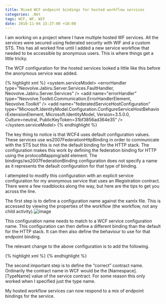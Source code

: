 ```yaml
---
title: Mixed WCF endpoint bindings for hosted workflow services
categories: .Net
tags: WCF, WF, WIF
date: 2010-11-04 15:37:00 +10:00
---
```


I am working on a project where I have multiple hosted WF services. All the services were secured using federated security with WIF and a custom STS. This has all worked fine until I added a new service workflow that needed to be accessible by anonymous users. This is where things get a little tricky.

The WCF configuration for the hosted services looked a little like this before the anonymous service was added.

<!--more-->

{% highlight xml %}
<system.serviceModel>
    <protocolMapping>
        <add scheme=&quot;http&quot;
                binding=&quot;ws2007FederationHttpBinding&quot; />
    </protocolMapping> 
    <bindings>
        <ws2007FederationHttpBinding>
            <binding>
                <security mode=&quot;TransportWithMessageCredential&quot;>
                    <message establishSecurityContext=&quot;false&quot;>
                        <issuerMetadata address=&quot;https://localhost/JabiruSts/Service.svc/mex&quot; />
                        <claimTypeRequirements>
                            <!--Following are the claims offered by STS 'https://localhost/JabiruSts/Service.svc'. Add or uncomment claims that you require by your application and then update the federation metadata of this application.-->
                            <add claimType=&quot;http://schemas.xmlsoap.org/ws/2005/05/identity/claims/name&quot;
                                    isOptional=&quot;true&quot; />
                            <add claimType=&quot;http://schemas.microsoft.com/ws/2008/06/identity/claims/role&quot;
                                    isOptional=&quot;true&quot; />
                        </claimTypeRequirements>
                    </message>
                </security>
            </binding>
        </ws2007FederationHttpBinding>
    </bindings>
    <behaviors>
        <serviceBehaviors>
            <behavior>
                <federatedServiceHostConfiguration />
                <!-- To avoid disclosing metadata information, set the value below to false and remove the metadata endpoint above before deployment -->
                <serviceMetadata httpGetEnabled=&quot;true&quot; />
                <!-- To receive exception details in faults for debugging purposes, set the value below to true.  Set to false before deployment to avoid disclosing exception information -->
                <serviceDebug includeExceptionDetailInFaults=&quot;true&quot; />
                <serviceCredentials>
                    <serviceCertificate findValue=&quot;DefaultApplicationCertificate&quot;
                                        storeLocation=&quot;LocalMachine&quot;
                                        storeName=&quot;My&quot;
                                        x509FindType=&quot;FindBySubjectName&quot; />
                </serviceCredentials>
                <errorHandler type=&quot;Neovolve.Jabiru.Server.Services.FaultHandler, Neovolve.Jabiru.Server.Services&quot; />
            </behavior>
        </serviceBehaviors>
    </behaviors>
    <extensions>
        <behaviorExtensions>
            <add name=&quot;errorHandler&quot;
                    type=&quot;Neovolve.Toolkit.Communication.ErrorHandlerElement, Neovolve.Toolkit&quot; />
            <add name=&quot;federatedServiceHostConfiguration&quot;
                    type=&quot;Microsoft.IdentityModel.Configuration.ConfigureServiceHostBehaviorExtensionElement, Microsoft.IdentityModel, Version=3.5.0.0, Culture=neutral, PublicKeyToken=31bf3856ad364e35&quot; />
        </behaviorExtensions>
    </extensions>
    <serviceHostingEnvironment multipleSiteBindingsEnabled=&quot;true&quot; />
</system.serviceModel>
{% endhighlight %}

The key thing to notice is that WCF4 uses default configuration values. These services use ws2007FederationHttpBinding in order to communicate with the STS but this is not the default binding for the HTTP stack. The configuration makes this work by defining the federation binding for HTTP using the protocolMapping/add element. The bindings/ws2007FederationBinding configuration does not specify a name as it represents the default configuration for that type of binding.

I attempted to modify this configuration with an explicit service configuration for my anonymous service that uses an IRegistration contract. There were a few roadblocks along the way, but here are the tips to get you across the line.

The first step is to define a configuration name against the xamlx file. This is accessed by viewing the properties of the workflow (the workflow, not any child activity).![image][0]

This configuration name needs to match to a WCF service configuration name. This configuration can then define a different binding than the default for the HTTP stack. It can then also define the behaviour to use for that endpoint binding.

The relevant change to the above configuration is to add the following.

{% highlight xml %}
<services>
    <service name=&quot;Neovolve.Jabiru.Server.Services.Registration&quot;>
        <endpoint binding=&quot;basicHttpBinding&quot;
            bindingConfiguration=&quot;SecureBasicHttpBindingConfig&quot;
            contract=&quot;IRegistration&quot; />
    </service>
</services>
<bindings>
    <basicHttpBinding>
        <binding name=&quot;SecureBasicHttpBindingConfig&quot;>
            <security mode=&quot;Transport&quot;></security>
        </binding>
    </basicHttpBinding>
</bindings>
{% endhighlight %}

The second important step is to define the “correct” contract name. Ordinarily the contract name in WCF would be the [Namespace].[TypeName] value of the service contract. For some reason this only worked when I specified just the type name.

My hosted workflow services can now respond to a mix of endpoint bindings for the service.

[0]: /files/image_51.png
